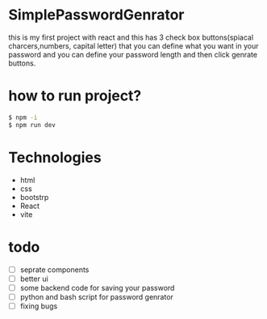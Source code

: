 # SimplePasswordGenrator
this is my first project with react and 
this has 3 check box buttons(spiacal charcers,numbers, capital letter)  that you can define what you want in your password and you can define your password length  and then click genrate buttons.
# how to run project?
``` bash
$ npm -i 
$ npm run dev
```

# Technologies
- html
- css
- bootstrp
- React
- vite


# todo
- [ ] seprate components
- [ ] better ui 
- [ ]  some backend code for saving your password
- [ ]  python and  bash script for password genrator
- [ ]  fixing bugs 
